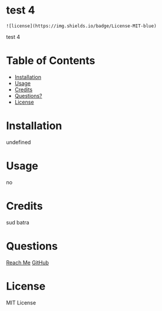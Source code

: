 # test 4
        
    ![license](https://img.shields.io/badge/License-MIT-blue)

test 4

# Table of Contents
    
* [Installation](#Installation)
* [Usage](#Usage)
* [Credits](#Credits)
* [Questions?](#Questions)
* [License](#license)





# Installation
undefined

# Usage
no

# Credits
sud batra

# Questions
[Reach Me](sud@sud.com)
[GitHub](https://github.com/sud)

# License
MIT License
    
    




